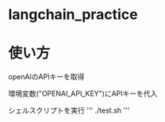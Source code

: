 # langchain_practice

# 使い方
openAIのAPIキーを取得

環境変数("OPENAI_API_KEY")にAPIキーを代入

シェルスクリプトを実行
'''
./test.sh 
'''
